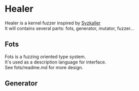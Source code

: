 # Healer
Healer is a kernel fuzzer inspired by [Syzkaller](https://github.com/google/syzkaller) <br/>
It will contains several parts: fots, generator, mutator, fuzzer...

## Fots
Fots is a fuzzing oriented type system.<br/>
It's used as a description language for interface. <br/>
See fots/readme.md for more design.

## Generator
